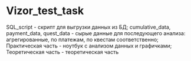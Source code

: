 # Vizor_test_task

SQL_script - скрипт для выгрузки данных из БД;
cumulative_data, payment_data, quest_data - сырые данные для последующего анализа: агрегированные, по платежам, по квестам соответственно;
Практическая часть - ноутбук с анализом данных и графичками;
Теоретическая часть - теоретическая часть

